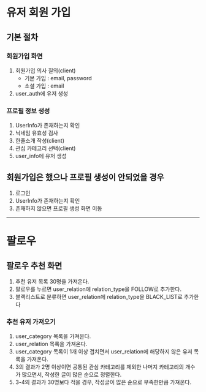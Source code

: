 # 유저 회원 가입

## 기본 절차

### 회원가입 화면

1. 회원가입 의사 질의(client)
   - 기본 가입 : email, password 
   - 소셜 가입 : email
2. user_auth에 유저 생성

### 프로필 정보 생성

1. UserInfo가 존재하는지 확인 
2. 닉네임 유효성 검사 
3. 한줄소개 작성(client)
4. 관심 카테고리 선택(client)
5. user_info에 유저 생성


## 회원가입은 했으나 프로필 생성이 안되었을 경우

1. 로그인
2. UserInfo가 존재하는지 확인
3. 존재하지 않으면 프로필 생성 화면 이동

---

# 팔로우

## 팔로우 추천 화면

1. 추천 유저 목록 30명을 가져온다.
2. 팔로우를 누르면 user_relation에 relation_type을 FOLLOW로 추가한다.
3. 블랙리스트로 분류하면 user_relation에 relation_type을 BLACK_LIST로 추가한다

### 추천 유저 가져오기

1. user_category 목록을 가져온다.
2. user_relation 목록을 가져온다.
3. user_category 목록이 1개 이상 겹치면서 user_relation에 해당하지 않은 유저 목록을 가져온다.
4. 3의 결과가 2명 이상이면 공통된 관심 카테고리를 제외한 나머지 카테고리의 개수가 많으면서, 작성한 글이 많은 순으로 정렬한다.
5. 3-4의 결과가 30명보다 적을 경우, 작성글이 많은 순으로 부족한만큼 가져온다.
